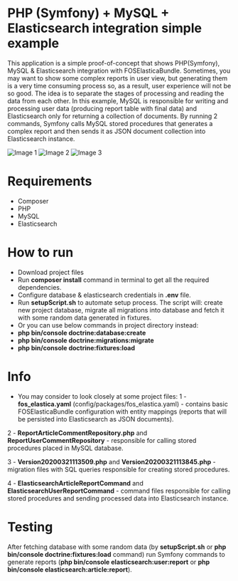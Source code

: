 # PHP (Symfony) + MySQL + Elasticsearch integration simple example

This application is a simple proof-of-concept that shows PHP(Symfony), MySQL & Elasticsearch integration with FOSElasticaBundle. Sometimes, you may want to show some complex reports in user view, but generating them is a very time consuming process so, as a result, user experience will not be so good. The idea is to separate the stages of processing and reading the data from each other. In this example, MySQL is responsible for writing and processing user data (producing report table with final data) and Elasticsearch only for returning a collection of documents. By running 2 commands, Symfony calls MySQL stored procedures that generates a complex report and then sends it as JSON document collection into Elasticsearch instance.

![Image 1](http://bartekblog.prv.pl/elasticexample/elastic1.png)
![Image 2](http://bartekblog.prv.pl/elasticexample/elastic2.png)
![Image 3](http://bartekblog.prv.pl/elasticexample/elastic3.png)

# Requirements

- Composer
- PHP
- MySQL
- Elasticsearch

# How to run

- Download project files
- Run **composer install** command in terminal to get all the required dependencies.
- Configure database & elasticsearch credentials in **.env** file.
- Run **setupScript.sh** to automate setup process. The script will: create new project database, migrate all migrations into database and fetch it with some random data generated in fixtures.
- Or you can use below commands in project directory instead:
- **php bin/console doctrine:database:create**
- **php bin/console doctrine:migrations:migrate**
- **php bin/console doctrine:fixtures:load**

# Info

- You may consider to look closely at some project files:
1 - **fos_elastica.yaml** (config/packages/fos_elastica.yaml) - contains basic FOSElasticaBundle configuration with entity mappings (reports that will be persisted into Elasticsearch as JSON documents).

2 - **ReportArticleCommentRepository.php** and **ReportUserCommentRepository** - responsible for calling stored procedures placed in MySQL database.

3 - **Version20200321113509.php** and **Version20200321113845.php** - migration files with SQL queries responsible for creating stored procedures.

4 - **ElasticsearchArticleReportCommand** and **ElasticsearchUserReportCommand** - command files responsible for calling stored procedures and sending processed data into Elasticsearch instance.

# Testing

After fetching database with some random data (by **setupScript.sh** or **php bin/console doctrine:fixtures:load** command) run Symfony commands to generate reports (**php bin/console elasticsearch:user:report** or **php bin/console elasticsearch:article:report**).
